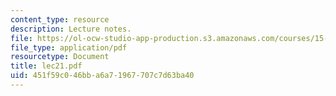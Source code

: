 ```yaml
---
content_type: resource
description: Lecture notes.
file: https://ol-ocw-studio-app-production.s3.amazonaws.com/courses/15-617-the-law-of-corporate-finance-and-financial-markets-spring-2004/451f59c046bba6a71967707c7d63ba40_lec21.pdf
file_type: application/pdf
resourcetype: Document
title: lec21.pdf
uid: 451f59c0-46bb-a6a7-1967-707c7d63ba40
---
```

